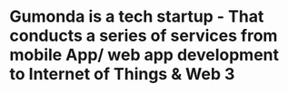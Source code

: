 # Gumonda is a tech startup - That conducts a series of services from mobile App/ web app development to Internet of Things & Web 3